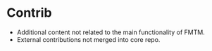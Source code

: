 # Contrib

- Additional content not related to the main functionality of FMTM.
- External contributions not merged into core repo.
